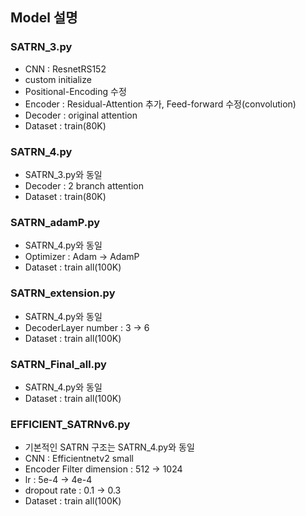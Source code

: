 ## Model 설명
### SATRN_3.py
* CNN : ResnetRS152
* custom initialize
* Positional-Encoding 수정
* Encoder : Residual-Attention 추가, Feed-forward 수정(convolution)
* Decoder : original attention
* Dataset : train(80K)

### SATRN_4.py
* SATRN_3.py와 동일
* Decoder : 2 branch attention
* Dataset : train(80K)

### SATRN_adamP.py
* SATRN_4.py와 동일
* Optimizer : Adam -> AdamP
* Dataset : train all(100K)

### SATRN_extension.py
* SATRN_4.py와 동일
* DecoderLayer number : 3 -> 6
* Dataset : train all(100K)

### SATRN_Final_all.py
* SATRN_4.py와 동일
* Dataset : train all(100K)

### EFFICIENT_SATRNv6.py
* 기본적인 SATRN 구조는 SATRN_4.py와 동일 
* CNN : Efficientnetv2 small
* Encoder Filter dimension : 512 -> 1024
* lr : 5e-4 -> 4e-4
* dropout rate : 0.1 -> 0.3
* Dataset : train all(100K)
